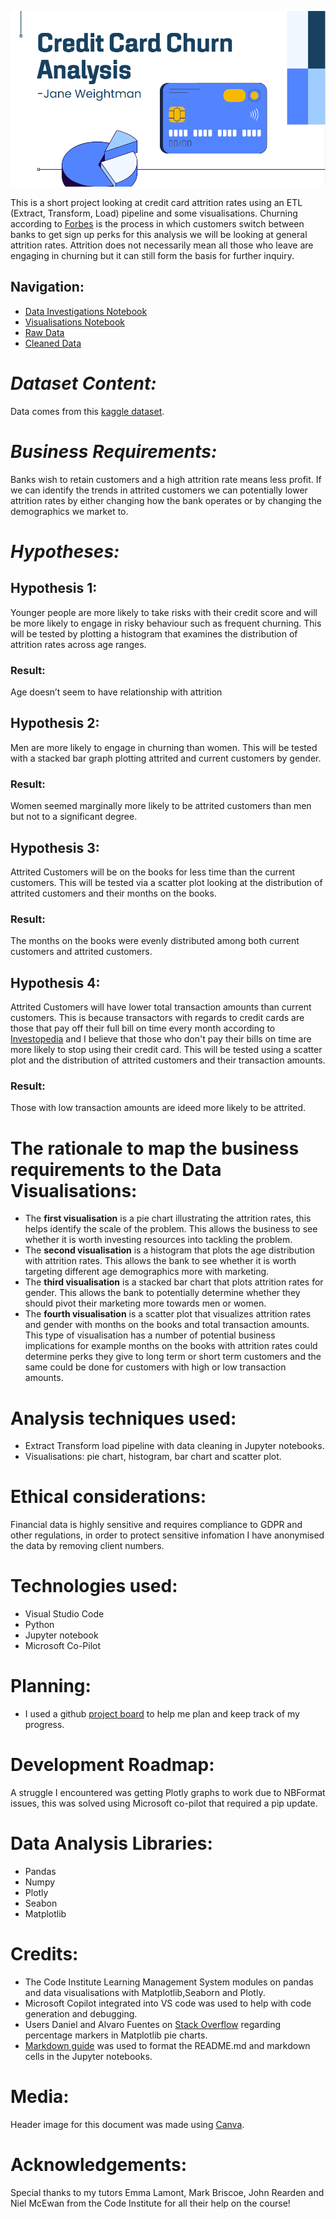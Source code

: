 ![Banner image stating 'Credit Card Churn Analysis'](image-1.png)

This is a short project looking at credit card attrition rates using an ETL (Extract, Transform, Load) pipeline and some visualisations. Churning according to [Forbes](https://www.forbes.com/advisor/credit-cards/what-is-credit-card-churning/) is the process in which customers switch between banks to get sign up perks for this analysis we will be looking at general attrition rates. Attrition does not necessarily mean all those who leave are engaging in churning but it can still form the basis for further inquiry. 
## Navigation:
* [Data Investigations Notebook](https://github.com/Janeweightman/Credit-card-churn-analysis/blob/main/jupyter_notebooks/Datainvestigations.ipynb)
* [Visualisations Notebook](https://github.com/Janeweightman/Credit-card-churn-analysis/blob/main/jupyter_notebooks/Visualisations.ipynb)
* [Raw Data](https://github.com/Janeweightman/Credit-card-churn-analysis/blob/main/data/BankChurners.csv)
* [Cleaned Data](https://github.com/Janeweightman/Credit-card-churn-analysis/blob/main/data/cleaned.csv)

# *Dataset Content:*
Data comes from this [kaggle dataset](https://www.kaggle.com/datasets/sakshigoyal7/credit-card-customers).
# *Business Requirements:*
Banks wish to retain customers and a high attrition rate means less profit.
If we can identify the trends in attrited customers we can potentially lower attrition rates by either changing how the bank operates or by changing the demographics we market to. 
# *Hypotheses:*
## Hypothesis 1: 
Younger people are more likely to take risks with their credit score and will be more likely to engage in risky behaviour such as frequent churning. This will be tested by plotting a histogram that examines the distribution of attrition rates across age ranges. 
### Result: 
Age doesn’t seem to have relationship with attrition
## Hypothesis 2: 
Men are more likely to engage in churning than women. This will be tested with a stacked bar graph plotting attrited and current customers by gender. 
### Result: 
Women seemed marginally more likely to be attrited customers than men but not to a significant degree.
## Hypothesis 3:  
Attrited Customers will be on the books for less time than the current customers. This will be tested via a scatter plot looking at the distribution of attrited customers and their months on the books.
### Result: 
The months on the books were evenly distributed among both current customers and attrited customers.
## Hypothesis 4: 
 Attrited Customers will have lower total transaction amounts than current customers. This is because transactors with regards to credit cards are those that pay off their full bill on time every month according to [Investopedia](https://www.investopedia.com/terms/t/transactor.asp) and I believe that those who don't pay their bills on time are more likely to stop using their credit card. This will be tested using a scatter plot and the distribution of attrited customers and their transaction amounts.
### Result: 
Those with low transaction amounts are ideed more likely to be attrited.


# The rationale to map the business requirements to the Data Visualisations:
* The **first visualisation** is a pie chart illustrating the attrition rates, this helps identify the scale of the problem. This allows the business to see whether it is worth investing resources into tackling the problem.
* The **second visualisation** is a histogram that plots the age distribution with attrition rates. This allows the bank to see whether it is worth targeting different age demographics more with marketing.
* The **third visualisation** is a stacked bar chart that plots attrition rates for gender. This allows the bank to potentially determine whether they should pivot their marketing more towards men or women.
* The **fourth visualisation** is a scatter plot that visualizes attrition rates and gender with months on the books and total transaction amounts. This type of visualisation has a number of potential business implications for example months on the books with attrition rates could determine perks they give to long term or short term customers and the same could be done for customers with high or low transaction amounts.
# Analysis techniques used:
* Extract Transform load pipeline with data cleaning in Jupyter notebooks.
* Visualisations: pie chart, histogram, bar chart and scatter plot.
# Ethical considerations:
Financial data is highly sensitive and requires compliance to GDPR and other regulations, in order to protect sensitive infomation I have anonymised the data by removing client numbers.

# Technologies used:
* Visual Studio Code
* Python 
* Jupyter notebook
* Microsoft Co-Pilot 

# Planning:
* I used a github [project board](https://github.com/users/Janeweightman/projects/3) to help me plan and keep track of my progress.

# Development Roadmap:
A struggle I encountered was getting Plotly graphs to work due to NBFormat issues, this was solved using Microsoft co-pilot that required a pip update. 
# Data Analysis Libraries:
* Pandas 
* Numpy 
* Plotly 
* Seabon 
* Matplotlib
# Credits:
* The Code Institute Learning Management System modules on pandas and data visualisations with Matplotlib,Seaborn and Plotly.
* Microsoft Copilot integrated into VS code was used to help with code generation and debugging.
* Users Daniel and Alvaro Fuentes on [Stack Overflow](https://stackoverflow.com/questions/21572870/percent-label-position-in-pie-chart) regarding percentage markers in Matplotlib pie charts. 
* [Markdown guide](https://www.markdownguide.org/cheat-sheet/) was used to format the README.md and markdown cells in the Jupyter notebooks.
# Media:
Header image for this document was made using [Canva](https://www.canva.com/).
# Acknowledgements: 
Special thanks to my tutors Emma Lamont, Mark Briscoe, John Rearden and Niel McEwan from the Code Institute for all their help on the course!
